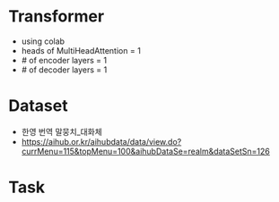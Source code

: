 # Transformer

- using colab
- heads of MultiHeadAttention = 1
- \# of encoder layers = 1
- \# of decoder layers = 1

# Dataset

- 한영 번역 말뭉치_대화체
- https://aihub.or.kr/aihubdata/data/view.do?currMenu=115&topMenu=100&aihubDataSe=realm&dataSetSn=126

# Task
